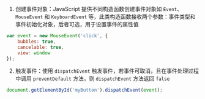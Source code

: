 1. 创建事件对象：JavaScript 提供不同构造函数创建事件对象如 `Event`、`MouseEvent` 和 `KeyboardEvent` 等，此类构造函数接收两个参数：事件类型和事件初始化对象，后者可选，用于设置事件的属性值

```js
var event = new MouseEvent('click', {
    bubbles: true,    
    cancelable: true, 
    view: window      
});
```

2. 触发事件：使用 `dispatchEvent` 触发事件，若事件可取消，且在事件处理过程中调用 `preventDefault` 方法，则 `dispatchEvent` 方法返回 `false`

```js
document.getElementById('myButton').dispatchEvent(event);
```
